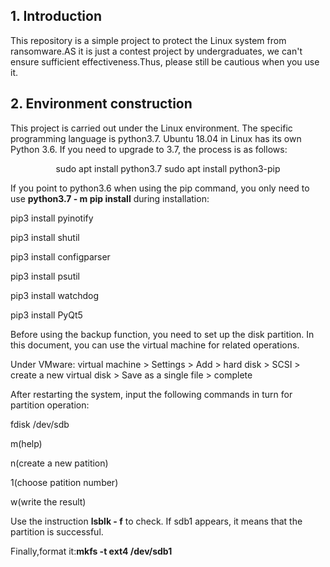 ## 1. Introduction
   This repository is a simple project to protect the Linux system from ransomware.AS it is just a contest project by undergraduates, we can't ensure sufficient effectiveness.Thus, please still be cautious when you use it.
## 2. Environment construction


This project is carried out under the Linux environment. The specific programming language is python3.7. Ubuntu 18.04 in Linux has its own Python 3.6. If you need to upgrade to 3.7, the process is as follows:


<p align="center" >
 sudo apt install python3.7
 sudo apt install python3-pip
</p>

If you point to python3.6 when using the pip command, you only need to use **python3.7 - m pip install** during installation:

<p align="center" >
   
pip3 install pyinotify

pip3 install shutil

pip3 install configparser

pip3 install psutil

pip3 install watchdog

pip3 install PyQt5 </p>

Before using the backup function, you need to set up the disk partition. In this document, you can use the virtual machine for related operations.



Under VMware: virtual machine > Settings > Add > hard disk > SCSI > create a new virtual disk > Save as a single file > complete

After restarting the system, input the following commands in turn for partition operation:


<p align="center" >
   
 fdisk /dev/sdb

m(help)
 
n(create a new patition)

1(choose patition number)
 
w(write the result) 

</p>



Use the instruction **lsblk - f** to check. If sdb1 appears, it means that the partition is successful.

Finally,format it:**mkfs -t ext4 /dev/sdb1**
